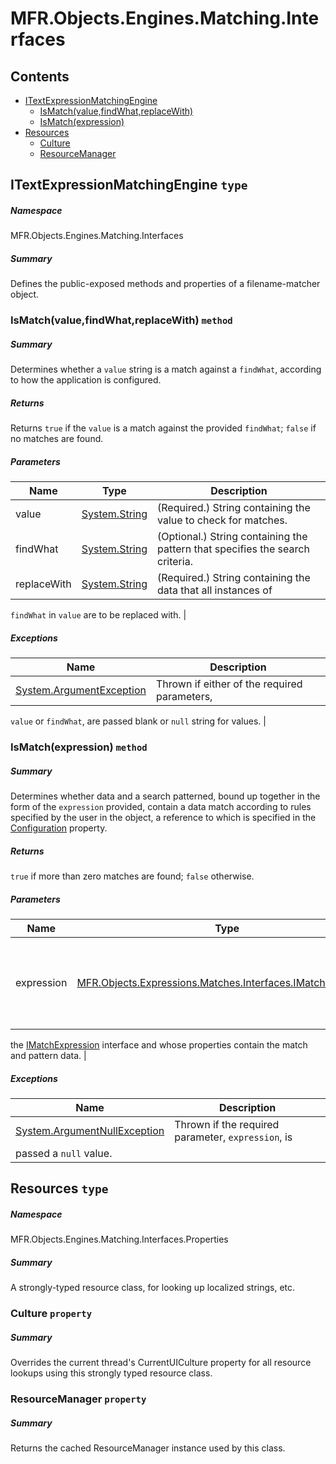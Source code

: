 <a name='assembly'></a>
# MFR.Objects.Engines.Matching.Interfaces

## Contents

- [ITextExpressionMatchingEngine](#T-MFR-Objects-Engines-Matching-Interfaces-ITextExpressionMatchingEngine 'MFR.Objects.Engines.Matching.Interfaces.ITextExpressionMatchingEngine')
  - [IsMatch(value,findWhat,replaceWith)](#M-MFR-Objects-Engines-Matching-Interfaces-ITextExpressionMatchingEngine-IsMatch-System-String,System-String,System-String- 'MFR.Objects.Engines.Matching.Interfaces.ITextExpressionMatchingEngine.IsMatch(System.String,System.String,System.String)')
  - [IsMatch(expression)](#M-MFR-Objects-Engines-Matching-Interfaces-ITextExpressionMatchingEngine-IsMatch-MFR-Objects-Expressions-Matches-Interfaces-IMatchExpression- 'MFR.Objects.Engines.Matching.Interfaces.ITextExpressionMatchingEngine.IsMatch(MFR.Objects.Expressions.Matches.Interfaces.IMatchExpression)')
- [Resources](#T-MFR-Objects-Engines-Matching-Interfaces-Properties-Resources 'MFR.Objects.Engines.Matching.Interfaces.Properties.Resources')
  - [Culture](#P-MFR-Objects-Engines-Matching-Interfaces-Properties-Resources-Culture 'MFR.Objects.Engines.Matching.Interfaces.Properties.Resources.Culture')
  - [ResourceManager](#P-MFR-Objects-Engines-Matching-Interfaces-Properties-Resources-ResourceManager 'MFR.Objects.Engines.Matching.Interfaces.Properties.Resources.ResourceManager')

<a name='T-MFR-Objects-Engines-Matching-Interfaces-ITextExpressionMatchingEngine'></a>
## ITextExpressionMatchingEngine `type`

##### Namespace

MFR.Objects.Engines.Matching.Interfaces

##### Summary

Defines the public-exposed methods and properties of a filename-matcher object.

<a name='M-MFR-Objects-Engines-Matching-Interfaces-ITextExpressionMatchingEngine-IsMatch-System-String,System-String,System-String-'></a>
### IsMatch(value,findWhat,replaceWith) `method`

##### Summary

Determines whether a `value` string is a match
against a `findWhat`, according to how the
application is configured.

##### Returns

Returns `true` if the `value` is a
match against the provided `findWhat`;
`false`
if no matches are found.

##### Parameters

| Name | Type | Description |
| ---- | ---- | ----------- |
| value | [System.String](http://msdn.microsoft.com/query/dev14.query?appId=Dev14IDEF1&l=EN-US&k=k:System.String 'System.String') | (Required.) String containing the value to check for matches. |
| findWhat | [System.String](http://msdn.microsoft.com/query/dev14.query?appId=Dev14IDEF1&l=EN-US&k=k:System.String 'System.String') | (Optional.) String containing the pattern that specifies the search criteria. |
| replaceWith | [System.String](http://msdn.microsoft.com/query/dev14.query?appId=Dev14IDEF1&l=EN-US&k=k:System.String 'System.String') | (Required.) String containing the data that all instances of
`findWhat` in `value` are to be
replaced with. |

##### Exceptions

| Name | Description |
| ---- | ----------- |
| [System.ArgumentException](http://msdn.microsoft.com/query/dev14.query?appId=Dev14IDEF1&l=EN-US&k=k:System.ArgumentException 'System.ArgumentException') | Thrown if either of the required parameters,
`value`
or `findWhat`, are passed blank or
`null` string for values. |

<a name='M-MFR-Objects-Engines-Matching-Interfaces-ITextExpressionMatchingEngine-IsMatch-MFR-Objects-Expressions-Matches-Interfaces-IMatchExpression-'></a>
### IsMatch(expression) `method`

##### Summary

Determines whether data and a search patterned, bound up together in
the form of the `expression` provided, contain a
data match according to rules specified by the user in the object, a
reference to which is specified in the
[Configuration](#P-MFR-Objects-ITextExpressionMatchingEngine-Configuration 'MFR.Objects.ITextExpressionMatchingEngine.Configuration')
property.

##### Returns

`true` if more than zero matches are found;
`false`
otherwise.

##### Parameters

| Name | Type | Description |
| ---- | ---- | ----------- |
| expression | [MFR.Objects.Expressions.Matches.Interfaces.IMatchExpression](#T-MFR-Objects-Expressions-Matches-Interfaces-IMatchExpression 'MFR.Objects.Expressions.Matches.Interfaces.IMatchExpression') | (Required.) Reference to an instance of an object that implements
the [IMatchExpression](#T-MFR-Objects-IMatchExpression 'MFR.Objects.IMatchExpression')
interface and whose properties contain the match and pattern data. |

##### Exceptions

| Name | Description |
| ---- | ----------- |
| [System.ArgumentNullException](http://msdn.microsoft.com/query/dev14.query?appId=Dev14IDEF1&l=EN-US&k=k:System.ArgumentNullException 'System.ArgumentNullException') | Thrown if the required parameter, `expression`, is
passed a `null` value. |

<a name='T-MFR-Objects-Engines-Matching-Interfaces-Properties-Resources'></a>
## Resources `type`

##### Namespace

MFR.Objects.Engines.Matching.Interfaces.Properties

##### Summary

A strongly-typed resource class, for looking up localized strings, etc.

<a name='P-MFR-Objects-Engines-Matching-Interfaces-Properties-Resources-Culture'></a>
### Culture `property`

##### Summary

Overrides the current thread's CurrentUICulture property for all
  resource lookups using this strongly typed resource class.

<a name='P-MFR-Objects-Engines-Matching-Interfaces-Properties-Resources-ResourceManager'></a>
### ResourceManager `property`

##### Summary

Returns the cached ResourceManager instance used by this class.
